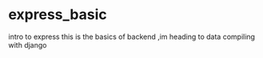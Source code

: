 # express_basic
intro to express
this is the basics of backend ,im heading to data compiling with django 
